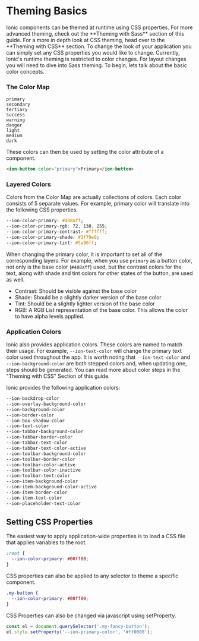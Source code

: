# Theming Basics

<p class='intro' markdown='1'>
Ionic components can be themed at runtime using CSS properties. For more advanced theming, check out the **Theming with Sass** section of this guide. For a more in depth look at CSS theming, head over to the **Theming with CSS** section. To change the look of your application you can simply set any CSS properties you would like to change. Currently, Ionic's runtime theming is restricted to color changes. For layout changes you will need to dive into Sass theming. To begin, lets talk about the basic color concepts.
</p>

### The Color Map

```
primary
secondary
tertiary
success
warning
danger
light
medium
dark
```

These colors can then be used by setting the color attribute of a component.

```html
<ion-button color="primary">Primary</ion-button>
```

### Layered Colors

Colors from the Color Map are actually collections of colors. Each color consists of 5 separate values. For example, primary color will translate into the following CSS properties.

```css
--ion-color-primary: #488aff;
--ion-color-primary-rgb: 72, 138, 255;
--ion-color-primary-contrast: #ffffff;
--ion-color-primary-shade: #3f79e0;
--ion-color-primary-tint: #5a96ff;
```

When changing the primary color, it is important to set all of the corresponding layers. For example, when you use `primary` as a button color, not only is the base color (`#488aff`) used, but the contrast colors for the text, along with shade and tint colors for other states of the button, are used as well.

* Contrast: Should be visible against the base color
* Shade: Should be a slightly darker version of the base color
* Tint: Should be a slightly lighter version of the base color
* RGB: A RGB List representation of the base color. This allows the color to have alpha levels applied.

### Application Colors

Ionic also provides application colors. These colors are named to match their usage. For example, `--ion-text-color` will change the primary text color used throughout the app. It is worth noting that `--ion-text-color` and `--ion-background-color` are both stepped colors and, when updating one, steps should be generated. You can read more about color steps in the "Theming with CSS" Section of this guide.

Ionic provides the following application colors:

```css
--ion-backdrop-color
--ion-overlay-background-color
--ion-background-color
--ion-border-color
--ion-box-shadow-color
--ion-text-color
--ion-tabbar-background-color
--ion-tabbar-border-color
--ion-tabbar-text-color
--ion-tabbar-text-color-active
--ion-toolbar-background-color
--ion-toolbar-border-color
--ion-toolbar-color-active
--ion-toolbar-color-inactive
--ion-toolbar-text-color
--ion-item-background-color
--ion-item-background-color-active
--ion-item-border-color
--ion-item-text-color
--ion-placeholder-text-color
```

## Setting CSS Properties

The easiest way to apply application-wide properties is to load a CSS file that applies variables to the root.

```css
:root {
  --ion-color-primary: #00ff00;
}
```

CSS properties can also be applied to any selector to theme a specific component.

```css
.my-button {
  --ion-color-primary: #00ff00;
}
```

CSS Properties can also be changed via javascript using setProperty.

```js
const el = document.querySelector('.my-fancy-button');
el.style.setProperty('--ion-primary-color', '#ff0000');
```
